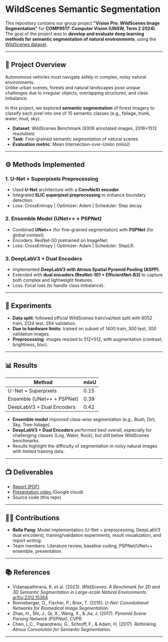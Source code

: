 # WildScenes Semantic Segmentation

This repository contains our group project **"Vision Pro: WildScenes Image Segmentation"** for **COMP9517: Computer Vision (UNSW, Term 2 2024)**.  
The goal of the project was to **develop and evaluate deep learning methods for semantic segmentation of natural environments**, using the [WildScenes dataset](https://csiro-robotics.github.io/WildScenes/).

---

## 📖 Project Overview
Autonomous vehicles must navigate safely in complex, noisy natural environments.  
Unlike urban scenes, forests and natural landscapes pose unique challenges due to irregular objects, overlapping structures, and class imbalance.  

In this project, we explored **semantic segmentation** of forest imagery to classify each pixel into one of 15 semantic classes (e.g., foliage, trunk, water, mud, sky).  

- **Dataset**: WildScenes Benchmark (9306 annotated images, 2016×1512 resolution)  
- **Task**: Fine-grained semantic segmentation of natural scenes  
- **Evaluation metric**: Mean Intersection-over-Union (mIoU)  

---

## ⚙️ Methods Implemented

### 1. U-Net + Superpixels Preprocessing
- Used **U-Net** architecture with a **ConvNeXt encoder**.  
- Integrated **SLIC superpixel preprocessing** to enhance boundary detection.  
- Loss: CrossEntropy | Optimizer: Adam | Scheduler: Step decay.  

### 2. Ensemble Model (UNet++ + PSPNet)
- Combined **UNet++** (for fine-grained segmentation) with **PSPNet** (for global context).  
- Encoders: ResNet-50 pretrained on ImageNet.  
- Loss: CrossEntropy | Optimizer: Adam | Scheduler: StepLR.  

### 3. DeepLabV3 + Dual Encoders
- Implemented **DeepLabV3 with Atrous Spatial Pyramid Pooling (ASPP)**.  
- Extended with **dual encoders (ResNet-101 + EfficientNet-B3)** to capture both complex and lightweight features.  
- Loss: Focal loss (to handle class imbalance).  

---

## 🧪 Experiments
- **Data split**: followed official WildScenes train/val/test split with 6052 train, 2134 test, 284 validation.  
- **Due to hardware limits**: trained on subset of 1400 train, 300 test, 300 validation images.  
- **Preprocessing**: images resized to 512×512, with augmentation (contrast, brightness, blur).  

---

## 📊 Results

| Method                     | mIoU  |
|-----------------------------|-------|
| U-Net + Superpixels         | 0.15  |
| Ensemble (UNet++ + PSPNet)  | 0.39  |
| DeepLabV3 + Dual Encoders   | 0.42  |

- **Ensemble model** improved class-wise segmentation (e.g., Bush, Dirt, Sky, Tree-foliage).  
- **DeepLabV3 + Dual Encoders** performed best overall, especially for challenging classes (Log, Water, Rock), but still below WildScenes benchmarks.  
- Results highlight the difficulty of segmentation in noisy natural images with limited training data.  

---

## 📺 Deliverables
- [Report (PDF)](./VisionPro9517FinalReport.pdf)  
- [Presentation video ](https://drive.google.com/file/d/1JtWZg8r6yfW2cMH7VYrBEZXXr-zFHtF-/view?usp=drive_link) (Google cloud)
- Source code (this repo)  

---

## 👩‍💻 Contributions
- **Bella Pang**: Model implementation (U-Net + preprocessing, DeepLabV3 dual encoders), training/validation experiments, result visualization, and report writing.  
- Team members: Literature review, baseline coding, PSPNet/UNet++ ensemble, presentation.  

---

## 📚 References
- Vidanapathirana, K. et al. (2023). *WildScenes: A Benchmark for 2D and 3D Semantic Segmentation in Large-scale Natural Environments.* [arXiv:2312.15364](https://arxiv.org/abs/2312.15364)  
- Ronneberger, O., Fischer, P., Brox, T. (2015). *U-Net: Convolutional Networks for Biomedical Image Segmentation.*  
- Zhao, H., Shi, J., Qi, X., Wang, X., & Jia, J. (2017). *Pyramid Scene Parsing Network (PSPNet).* CVPR.  
- Chen, L.C., Papandreou, G., Schroff, F., & Adam, H. (2017). *Rethinking Atrous Convolution for Semantic Segmentation.*  

---